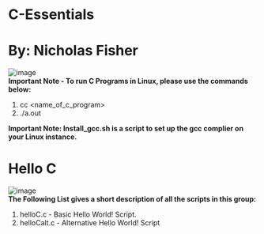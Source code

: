 # C-Essentials <br />
# By: Nicholas Fisher <br />
![image](https://github.com/FishyStix12/C-Essentials/assets/102126354/f56906dc-6370-4cd7-9555-daa74c63023b) <br />
**Important Note - To run C Programs in Linux, please use the commands below:** <br />
1. cc <name_of_c_program> <br/>
2. ./a.out <br/>

**Important Note: Install_gcc.sh is a script to set up the gcc complier on your Linux instance.** <br />

# Hello C <br />
![image](https://github.com/FishyStix12/C-Essentials/assets/102126354/5aa9b359-01d9-455a-90dd-f29b8b44856a) <br />
**The Following List gives a short description of all the scripts in this group:** <br />
1. helloC.c - Basic Hello World! Script. <br />
2. helloCalt.c - Alternative Hello World! Script <br />
